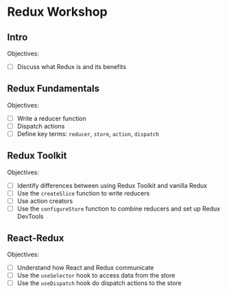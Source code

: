 # Redux Workshop

## Intro

Objectives:

- [ ] Discuss what Redux is and its benefits

## Redux Fundamentals

Objectives:

- [ ] Write a reducer function
- [ ] Dispatch actions
- [ ] Define key terms: `reducer`, `store`, `action`, `dispatch`

## Redux Toolkit

Objectives:

- [ ] Identify differences between using Redux Toolkit and vanilla Redux
- [ ] Use the `createSlice` function to write reducers
- [ ] Use action creators
- [ ] Use the `configureStore` function to combine reducers and set up Redux DevTools

## React-Redux

Objectives:

- [ ] Understand how React and Redux communicate
- [ ] Use the `useSelector` hook to access data from the store
- [ ] Use the `useDispatch` hook do dispatch actions to the store
